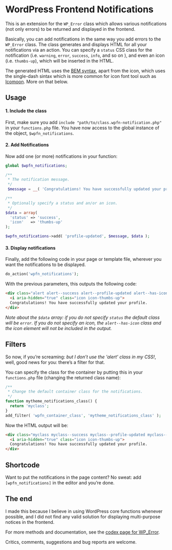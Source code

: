 # WordPress Frontend Notifications

This is an extension for the `WP_Error` class which allows various notifications (not only errors) to be returned and displayed in the frontend.

Basically, you can add notifications in the same way you add errors to the `WP_Error` class. The class generates and displays HTML for all your notifications via an action. You can specify a `status` CSS class for the notification (i.e. `warning`, `error`, `success`, `info`, and so on ), and even an icon (i.e. `thumbs-up`), which will be inserted in the HTML.

The generated HTML uses the [BEM syntax](https://bem.info/), apart from the icon, which uses the single-dash sintax which is more common for icon font tool such as [Icomoon](https://icomoon.io/app/). More on that below.

## Usage

#### 1. Include the class

First, make sure you add `include "path/to/class.wpfn-notification.php"` in your `functions.php` file. You have now access to the global instance of the object, `$wpfn_notifications`.

#### 2. Add Notifications

Now add one (or more) notifications in your function:

```php
global $wpfn_notifications;

/**
 * The notification message.
 */
 $message = __( 'Congratulations! You have successfully updated your profile.', 'your-textdomain' );

/**
 * Optionally specify a status and an/or an icon.
 */
$data = array(
  'status' => 'success',
  'icon'   => 'thumbs-up'
);

$wpfn_notifications->add( 'profile-updated', $message, $data );
```

#### 3. Display notifications

Finally, add the following code in your page or template file, wherever you want the notifications to be displayed.

```php
do_action('wpfn_notifications');
```

With the previous parameters, this outputs the following code:
```html
<div class="alert alert--success alert--profile-updated alert--has-icon">
  <i aria-hidden="true" class="icon icon-thumbs-up">
  Congratulations! You have successfully updated your profile.
</div>
```

*Note about the `$data` array: if you do not specify `status` the default class will be `error`. If you do not specify an icon, the `alert--has-icon` class and the icon element will not be included in the output.*

## Filters

So now, if you’re screaming: *but I don’t use the 'alert' class in my CSS!*, well, good news for you: there’s a filter for that.

You can specify the class for the container by putting this in your `functions.php` file (changing the returned class name):


```php
/**
 * Change the default container class for the notifications.
 */
function mytheme_notifications_class() {
  return 'myclass';
}
add_filter( 'wpfn_container_class', 'mytheme_notifications_class' );
```

Now the HTML output will be:

```html
<div class="myclass myclass--success myclass--profile-updated myclass--has-icon">
  <i aria-hidden="true" class="icon icon-thumbs-up">
  Congratulations! You have successfully updated your profile.
</div>
```

## Shortcode

Want to put the notifications in the page content? No sweat: add `[wpfn_notifications]` in the editor and you’re done.

## The end

I made this because I believe in using WordPress core functions whenever possible, and I did not find any valid solution for displaying multi-purpose notices in the frontend.

For more methods and documentation, see the [codex page for WP_Error](http://codex.wordpress.org/Class_Reference/WP_Error).

Critics, comments, suggestions and bug reports are welcome.